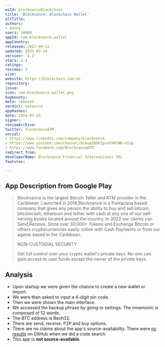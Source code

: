 ```yaml
---
wsId: blocknanceBlockchain
title: 'Blocknance: Blockchain Wallet'
altTitle: 
authors:
- danny
users: 10000
appId: com.blocknance.wallet
appCountry: 
released: 2022-09-11
updated: 2023-03-14
version: '1.1'
stars: 4.4
ratings: 
reviews: 3
size: 
website: https://blockchain.com.do
repository: 
issue: 
icon: com.blocknance.wallet.png
bugbounty: 
meta: removed
verdict: nosource
appHashes: 
date: 2024-07-25
signer: 
reviewArchive: 
twitter: blocknanceATM
social:
- https://www.linkedin.com/company/blocknance
- https://www.youtube.com/channel/UCAuqZmDK1puvCH42WW-oSJg
- https://www.facebook.com/BlocknanceATM
redirect_from: 
developerName: Blocknance Financial International SRL
features: 

---
```


## App Description from Google Play

> Blocknance is the largest Bitcoin Teller and ATM provider in the Caribbean .Launched in 2018,Blocknance is a Puntacana based company that gives any person the ability to buy and sell bitcoin, bitcoincash, ethereum and tether with cash at any one of our self-serving kiosks located around the country. In 2022 our clients can Send,Receive, Store over 30,000+ Tokens and Exchange Bitcoin or others cryptocurrencies easily online with Cash Payments or from our agents based in the Caribbean.
>
> NON-CUSTODIAL SECURITY
>
> Get full control over your crypto wallet's private keys. No one can gain access to user funds except the owner of the private keys.

## Analysis

- Upon startup we were given the chance to create a new wallet or import.
- We were then asked to input a 4-digit pin code.
- Then we were shown the main interface.
- We accessed the backup phrase by going to settings. The mnemonic is composed of 12 words.
- The BTC address is Bech32.
- There are send, receive, P2P and buy options.
- There are no claims about the app's source-availability. There were [no results](https://github.com/search?q=com.blocknance.wallet&type=code) on GitHub when we did a code search.
- This app is **not source-available**.

